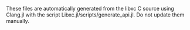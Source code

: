 These files are automatically generated from the libxc C source
using Clang.jl with the script Libxc.jl/scripts/generate_api.jl.
Do not update them manually.
